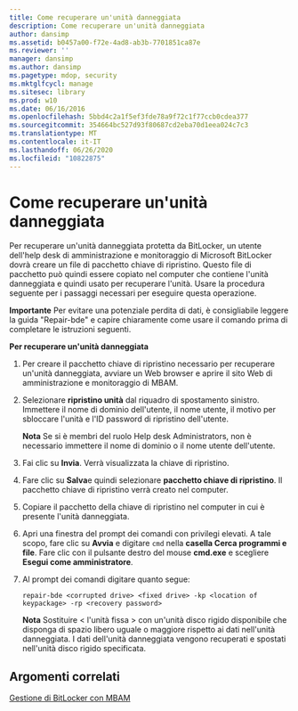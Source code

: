 ```yaml
---
title: Come recuperare un'unità danneggiata
description: Come recuperare un'unità danneggiata
author: dansimp
ms.assetid: b0457a00-f72e-4ad8-ab3b-7701851ca87e
ms.reviewer: ''
manager: dansimp
ms.author: dansimp
ms.pagetype: mdop, security
ms.mktglfcycl: manage
ms.sitesec: library
ms.prod: w10
ms.date: 06/16/2016
ms.openlocfilehash: 5bbd4c2a1f5ef3fde78a9f72c1f77ccb0cdea377
ms.sourcegitcommit: 354664bc527d93f80687cd2eba70d1eea024c7c3
ms.translationtype: MT
ms.contentlocale: it-IT
ms.lasthandoff: 06/26/2020
ms.locfileid: "10822875"
---
```

# Come recuperare un'unità danneggiata


Per recuperare un'unità danneggiata protetta da BitLocker, un utente dell'help desk di amministrazione e monitoraggio di Microsoft BitLocker dovrà creare un file di pacchetto chiave di ripristino. Questo file di pacchetto può quindi essere copiato nel computer che contiene l'unità danneggiata e quindi usato per recuperare l'unità. Usare la procedura seguente per i passaggi necessari per eseguire questa operazione.

**Importante**  Per evitare una potenziale perdita di dati, è consigliabile leggere la guida "Repair-bde" e capire chiaramente come usare il comando prima di completare le istruzioni seguenti.

 

**Per recuperare un'unità danneggiata**

1.  Per creare il pacchetto chiave di ripristino necessario per recuperare un'unità danneggiata, avviare un Web browser e aprire il sito Web di amministrazione e monitoraggio di MBAM.

2.  Selezionare **ripristino unità** dal riquadro di spostamento sinistro. Immettere il nome di dominio dell'utente, il nome utente, il motivo per sbloccare l'unità e l'ID password di ripristino dell'utente.

    **Nota**  Se si è membri del ruolo Help desk Administrators, non è necessario immettere il nome di dominio o il nome utente dell'utente.

     

3.  Fai clic su **Invia**. Verrà visualizzata la chiave di ripristino.

4.  Fare clic su **Salva**e quindi selezionare **pacchetto chiave di ripristino**. Il pacchetto chiave di ripristino verrà creato nel computer.

5.  Copiare il pacchetto della chiave di ripristino nel computer in cui è presente l'unità danneggiata.

6.  Apri una finestra del prompt dei comandi con privilegi elevati. A tale scopo, fare clic su **Avvia** e digitare `cmd` nella **casella Cerca programmi e file**. Fare clic con il pulsante destro del mouse **cmd.exe** e scegliere **Esegui come amministratore**.

7.  Al prompt dei comandi digitare quanto segue:

    `repair-bde <corrupted drive> <fixed drive> -kp <location of keypackage> -rp <recovery password>`

    **Nota**  Sostituire &lt; l'unità fissa &gt; con un'unità disco rigido disponibile che disponga di spazio libero uguale o maggiore rispetto ai dati nell'unità danneggiata. I dati dell'unità danneggiata vengono recuperati e spostati nell'unità disco rigido specificata.

     

## Argomenti correlati


[Gestione di BitLocker con MBAM](performing-bitlocker-management-with-mbam-mbam-2.md)

 

 






